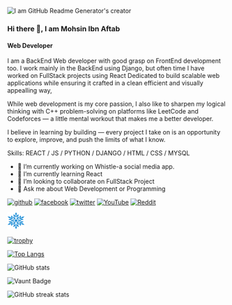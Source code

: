 ![I am GitHub Readme Generator's creator](https://scontent.fdac177-1.fna.fbcdn.net/v/t39.30808-6/530414069_784563004011969_864498375730371943_n.jpg?_nc_cat=105&ccb=1-7&_nc_sid=127cfc&_nc_ohc=CeCR5Ppxh1EQ7kNvwE0GLQ-&_nc_oc=AdmmsvgGgjtqDTM6PNbgFKYiZTelLWokchY4v2EEPAfR2wgC_dH6xiJN8s5NegmsxKg&_nc_zt=23&_nc_ht=scontent.fdac177-1.fna&_nc_gid=8m3HaxWmMZZk-t4gjHp1ew&oh=00_AfUIjTjFq2ymGpuw4LJPrCP31FtvP_WkhOLicSTyS3ijUg&oe=68A02916)

### Hi there 👋, I am Mohsin Ibn Aftab
#### Web Developer


I am a BackEnd Web developer with good grasp on FrontEnd development too. 
I work mainly in the BackEnd using Django, but often time I have worked on FullStack projects using React
Dedicated to build scalable web applications while ensuring it crafted in a clean efficient and visually appealling way, 

While web development is my core passion, I also like to sharpen my logical thinking with C++ problem-solving on platforms like LeetCode and Codeforces — a little mental workout that makes me a better developer.

I believe in learning by building — every project I take on is an opportunity to explore, improve, and push the limits of what I know.

Skills: REACT / JS / PYTHON / DJANGO /  HTML / CSS / MYSQL 

- 🔭 I’m currently working on Whistle-a social media app.  
- 🌱 I’m currently learning React 
- 👯 I’m looking to collaborate on FullStack Project 
- 💬 Ask me about Web Development or Programming 


[<img src='https://cdn.jsdelivr.net/npm/simple-icons@3.0.1/icons/github.svg' alt='github' height='40'>](https://github.com/mohsin105)  [<img src='https://cdn.jsdelivr.net/npm/simple-icons@3.0.1/icons/facebook.svg' alt='facebook' height='40'>](https://www.facebook.com/mohsin8824)  [<img src='https://cdn.jsdelivr.net/npm/simple-icons@3.0.1/icons/twitter.svg' alt='twitter' height='40'>](https://twitter.com/AftabIbn)  [<img src='https://cdn.jsdelivr.net/npm/simple-icons@3.0.1/icons/youtube.svg' alt='YouTube' height='40'>](https://www.youtube.com/channel/mohsin1950)  [<img src='https://cdn.jsdelivr.net/npm/simple-icons@3.0.1/icons/reddit.svg' alt='Reddit' height='40'>](https://www.reddit.com/user/tar-chira-uzbuk)  

<a href='https://archiveprogram.github.com/'><img src='https://raw.githubusercontent.com/acervenky/animated-github-badges/master/assets/acbadge.gif' width='40' height='40'></a> 

[![trophy](https://github-profile-trophy.vercel.app/?username=mohsin105)](https://github.com/ryo-ma/github-profile-trophy)

[![Top Langs](https://github-readme-stats.vercel.app/api/top-langs/?username=mohsin105)](https://github.com/anuraghazra/github-readme-stats)

![GitHub stats](https://github-readme-stats.vercel.app/api?username=mohsin105&show_icons=true)  

![Vaunt Badge](https://api.vaunt.dev/v1/github/entities/mohsin105/contributions?format=svg&private=false)  

![GitHub streak stats](https://streak-stats.demolab.com/?user=mohsin105)  

